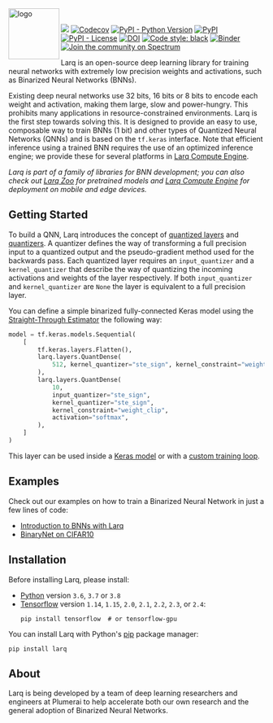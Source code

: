 <img src="https://user-images.githubusercontent.com/13285808/66865479-39c3b600-ef8f-11e9-9bd4-d47b8e432140.gif" alt="logo" height="100px" align="left"/>
<br/>

[![](https://github.com/larq/larq/workflows/Unittest/badge.svg)](https://github.com/larq/larq/actions?workflow=Unittest) [![Codecov](https://img.shields.io/codecov/c/github/larq/larq)](https://codecov.io/github/larq/larq?branch=master) [![PyPI - Python Version](https://img.shields.io/pypi/pyversions/larq.svg)](https://pypi.org/project/larq/) [![PyPI](https://img.shields.io/pypi/v/larq.svg)](https://pypi.org/project/larq/) [![PyPI - License](https://img.shields.io/pypi/l/larq.svg)](https://github.com/larq/larq/blob/master/LICENSE) [![DOI](https://joss.theoj.org/papers/10.21105/joss.01746/status.svg)](https://doi.org/10.21105/joss.01746) [![Code style: black](https://img.shields.io/badge/code%20style-black-000000.svg)](https://github.com/ambv/black) [![Binder](https://mybinder.org/badge_logo.svg)](https://mybinder.org/v2/gh/larq/docs/master?filepath=docs%2Flarq%2Ftutorials) [![Join the community on Spectrum](https://withspectrum.github.io/badge/badge.svg)](https://spectrum.chat/larq)

Larq is an open-source deep learning library for training neural networks with extremely low precision weights and activations, such as Binarized Neural Networks (BNNs).

Existing deep neural networks use 32 bits, 16 bits or 8 bits to encode each weight and activation, making them large, slow and power-hungry.
This prohibits many applications in resource-constrained environments. Larq is the first step towards solving this. It is designed to provide an easy to use, composable way to train BNNs (1 bit) and other types of Quantized Neural Networks (QNNs) and is based on the `tf.keras` interface. Note that efficient inference using a trained BNN requires the use of an optimized inference engine; we provide these for several platforms in [Larq Compute Engine](https://github.com/larq/compute-engine).

*Larq is part of a family of libraries for BNN development; you can also check out [Larq Zoo](https://github.com/larq/zoo) for pretrained models and [Larq Compute Engine](https://github.com/larq/compute-engine) for deployment on mobile and edge devices.*

## Getting Started

To build a QNN, Larq introduces the concept of [quantized layers](https://docs.larq.dev/larq/api/layers/) and [quantizers](https://docs.larq.dev/larq/api/quantizers/). A quantizer defines the way of transforming a full precision input to a quantized output and the pseudo-gradient method used for the backwards pass. Each quantized layer requires an `input_quantizer` and a `kernel_quantizer` that describe the way of quantizing the incoming activations and weights of the layer respectively. If both `input_quantizer` and `kernel_quantizer` are `None` the layer is equivalent to a full precision layer.

You can define a simple binarized fully-connected Keras model using the [Straight-Through Estimator](https://docs.larq.dev/larq/api/quantizers/#ste_sign) the following way:

```python
model = tf.keras.models.Sequential(
    [
        tf.keras.layers.Flatten(),
        larq.layers.QuantDense(
            512, kernel_quantizer="ste_sign", kernel_constraint="weight_clip"
        ),
        larq.layers.QuantDense(
            10,
            input_quantizer="ste_sign",
            kernel_quantizer="ste_sign",
            kernel_constraint="weight_clip",
            activation="softmax",
        ),
    ]
)
```

This layer can be used inside a [Keras model](https://www.tensorflow.org/guide/keras/overview#sequential_model) or with a [custom training loop](https://www.tensorflow.org/guide/keras/train_and_evaluate#part_ii_writing_your_own_training_evaluation_loops_from_scratch).

## Examples

Check out our examples on how to train a Binarized Neural Network in just a few lines of code:

- [Introduction to BNNs with Larq](https://docs.larq.dev/larq/tutorials/mnist/)
- [BinaryNet on CIFAR10](https://docs.larq.dev/larq/tutorials/binarynet_cifar10/)

## Installation

Before installing Larq, please install:

- [Python](https://www.python.org/) version `3.6`, `3.7` or `3.8`
- [Tensorflow](https://www.tensorflow.org/install) version `1.14`, `1.15`, `2.0`, `2.1`, `2.2`, `2.3`, or `2.4`:
  ```shell
  pip install tensorflow  # or tensorflow-gpu
  ```

You can install Larq with Python's [pip](https://pip.pypa.io/en/stable/) package manager:

```shell
pip install larq
```

## About

Larq is being developed by a team of deep learning researchers and engineers at Plumerai to help accelerate both our own research and the general adoption of Binarized Neural Networks.
